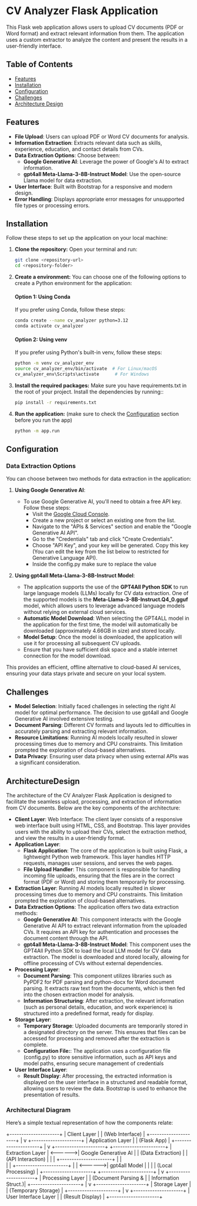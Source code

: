 # CV Analyzer Flask Application

This Flask web application allows users to upload CV documents (PDF or Word format) and extract relevant information from them. The application uses a custom extractor to analyze the content and present the results in a user-friendly interface.

## Table of Contents

- [Features](#features)
- [Installation](#installation)
- [Configuration](#configuration)
- [Challenges](#Challenges)
- [Architecture Design](#ArchitectureDesign)

## Features

- **File Upload**: Users can upload PDF or Word CV documents for analysis.
- **Information Extraction**: Extracts relevant data such as skills, experience, education, and contact details from CVs.
- **Data Extraction Options**: Choose between:
  - **Google Generative AI**: Leverage the power of Google's AI to extract information.
  - **gpt4all Meta-Llama-3-8B-Instruct Model**: Use the open-source Llama model for data extraction.
- **User Interface**: Built with Bootstrap for a responsive and modern design.
- **Error Handling**: Displays appropriate error messages for unsupported file types or processing errors.

## Installation

Follow these steps to set up the application on your local machine:

1. **Clone the repository:**
   Open your terminal and run:
   ```bash
   git clone <repository-url>
   cd <repository-folder>

2. **Create a environment:**
   You can choose one of the following options to create a Python environment for the application:

   #### Option 1: Using Conda

   If you prefer using Conda, follow these steps:

   ```bash
   conda create --name cv_analyzer python=3.12
   conda activate cv_analyzer
   ```

   #### Option 2: Using venv

   If you prefer using Python's built-in venv, follow these steps:

   ```bash
   python -m venv cv_analyzer_env
   source cv_analyzer_env/bin/activate  # For Linux/macOS
   cv_analyzer_env\Scripts\activate      # For Windows
   ```

3. **Install the required packages:**
   Make sure you have requirements.txt in the root of your project. Install the dependencies by running::
   ```bash
   pip install -r requirements.txt

3. **Run the application:** (make sure to check the [Configuration](#configuration) section before you run the app)
    ```bash
    python -m app.run

## Configuration

### Data Extraction Options

You can choose between two methods for data extraction in the application:

1. **Using Google Generative AI**:
   - To use Google Generative AI, you'll need to obtain a free API key. Follow these steps:
     - Visit the [Google Cloud Console](https://console.cloud.google.com/).
     - Create a new project or select an existing one from the list.
     - Navigate to the "APIs & Services" section and enable the "Google Generative AI API".
     - Go to the "Credentials" tab and click "Create Credentials".
     - Choose "API Key", and your key will be generated. Copy this key (You can edit the key from the list below to restricted for Generative Language API).
     - Inside the config.py make sure to replace the value

2. **Using gpt4all Meta-Llama-3-8B-Instruct Model**:
   - The application supports the use of the **GPT4All Python SDK** to run large language models (LLMs) locally for CV data extraction. One of the supported models is the **Meta-Llama-3-8B-Instruct.Q4_0.gguf** model, which allows users to leverage advanced language models without relying on external cloud services.
   - **Automatic Model Download**: When selecting the GPT4ALL model in the application for the first time, the model will automatically be downloaded (approximately 4.66GB in size) and stored locally.
   - **Model Setup**: Once the model is downloaded, the application will use it for processing all subsequent CV uploads.
   - Ensure that you have sufficient disk space and a stable internet connection for the model download.

This provides an efficient, offline alternative to cloud-based AI services, ensuring your data stays private and secure on your local system.

## Challenges

- **Model Selection**: Initially faced challenges in selecting the right AI model for optimal performance. The decision to use gpt4all and Google Generative AI involved extensive testing.
- **Document Parsing**: Different CV formats and layouts led to difficulties in accurately parsing and extracting relevant information.
- **Resource Limitations**: Running AI models locally resulted in slower processing times due to memory and CPU constraints. This limitation prompted the exploration of cloud-based alternatives.
- **Data Privacy**: Ensuring user data privacy when using external APIs was a significant consideration.


## ArchitectureDesign
The architecture of the CV Analyzer Flask Application is designed to facilitate the seamless upload, processing, and extraction of information from CV documents. Below are the key components of the architecture:

- **Client Layer**: Web Interface: The client layer consists of a responsive web interface built using HTML, CSS, and Bootstrap. This layer provides users with the ability to upload their CVs, select the extraction method, and view the results in a user-friendly format.
- **Application Layer**: 
   - **Flask Application**: The core of the application is built using Flask, a lightweight Python web framework. This layer handles HTTP requests, manages user sessions, and serves the web pages.
   - **File Upload Handler**: This component is responsible for handling incoming file uploads, ensuring that the files are in the correct format (PDF or Word) and storing them temporarily for processing.
- **Extraction Layer**: Running AI models locally resulted in slower processing times due to memory and CPU constraints. This limitation prompted the exploration of cloud-based alternatives.
- **Data Extraction Options**: The application offers two data extraction methods:
   - **Google Generative AI**: This component interacts with the Google Generative AI API to extract relevant information from the uploaded CVs. It requires an API key for authentication and processes the document content through the API.
   - **gpt4all Meta-Llama-3-8B-Instruct Model**: This component uses the GPT4All Python SDK to load the local LLM model for CV data extraction. The model is downloaded and stored locally, allowing for offline processing of CVs without external dependencies.
- **Processing Layer**: 
   - **Document Parsing**: This component utilizes libraries such as PyPDF2 for PDF parsing and python-docx for Word document parsing. It extracts raw text from the documents, which is then fed into the chosen extraction model for analysis.
   - **Information Structuring**: After extraction, the relevant information (such as personal details, education, and work experience) is structured into a predefined format, ready for display.
- **Storage Layer**: 
   - **Temporary Storage**: Uploaded documents are temporarily stored in a designated directory on the server. This ensures that files can be accessed for processing and removed after the extraction is complete.
   - **Configuration File:**: The application uses a configuration file (config.py) to store sensitive information, such as API keys and model paths, ensuring secure management of credentials
- **User Interface Layer**: 
   - **Result Display**:  After processing, the extracted information is displayed on the user interface in a structured and readable format, allowing users to review the data. Bootstrap is used to enhance the presentation of results.
   
### Architectural Diagram
Here’s a simple textual representation of how the components relate:

+---------------------+
|      Client Layer   |
| (Web Interface)     |
+---------------------+
            |
            v
+---------------------+
|   Application Layer  |
|   (Flask App)       |
+---------------------+
            |
            v
+---------------------+          +----------------------+
|  Extraction Layer   | <------>|  Google Generative AI |
| (Data Extraction)   |          |  (API Interaction)   |
|                     |          +----------------------+
|                     |          
|                     |          +----------------------+
|                     | <------>|  gpt4all Model       |
|                     |          |  (Local Processing)  |
+---------------------+          +----------------------+
            |
            v
+---------------------+
|   Processing Layer   |
| (Document Parsing &  |
|  Information Struct.)|
+---------------------+
            |
            v
+---------------------+
|   Storage Layer      |
| (Temporary Storage)  |
+---------------------+
            |
            v
+---------------------+
| User Interface Layer |
| (Result Display)     |
+---------------------+
